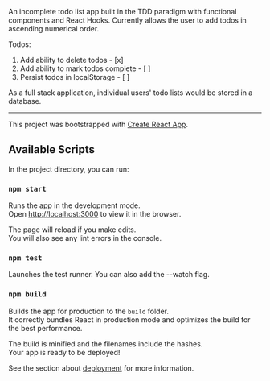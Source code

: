 An incomplete todo list app built in the TDD paradigm with functional components and React Hooks.
Currently allows the user to add todos in ascending numerical order.

Todos:

1. Add ability to delete todos - [x]
2. Add ability to mark todos complete - [ ]
2. Persist todos in localStorage - [ ]

As a full stack application, individual users' todo lists would be stored in a database.

***

This project was bootstrapped with [Create React App](https://github.com/facebook/create-react-app).

## Available Scripts

In the project directory, you can run:

### `npm start`

Runs the app in the development mode.<br />
Open [http://localhost:3000](http://localhost:3000) to view it in the browser.

The page will reload if you make edits.<br />
You will also see any lint errors in the console.

### `npm test`

Launches the test runner. You can also add the --watch flag.

### `npm build`

Builds the app for production to the `build` folder.<br />
It correctly bundles React in production mode and optimizes the build for the best performance.

The build is minified and the filenames include the hashes.<br />
Your app is ready to be deployed!

See the section about [deployment](https://facebook.github.io/create-react-app/docs/deployment) for more information.


